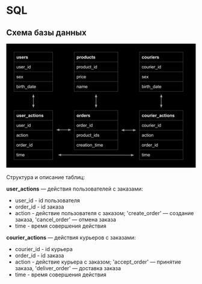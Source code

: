 # SQL
## Схема базы данных
![Схема базы данных](https://github.com/tyoshkin/SQL/blob/main/db.jpg)

Структура и описание таблиц:

**user_actions** — действия пользователей с заказами:
- user_id -	id пользователя
- order_id	-	id заказа
- action -	действие пользователя с заказом; 'create_order' — создание заказа, 'cancel_order' — отмена заказа
- time	- время совершения действия

**courier_actions** — действия курьеров с заказами:
- courier_id -	id курьера
- order_id	-	id заказа
- action	- действие курьера с заказом; 'accept_order' — принятие заказа, 'deliver_order' — доставка заказа
- time	- время совершения действия

